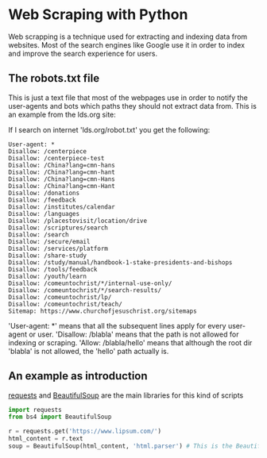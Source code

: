 # Web Scraping with Python

Web scrapping is a technique used for extracting and indexing data from websites. Most of the search engines like Google use it in order to index and improve the search experience for users.

## The robots.txt file

This is just a text file that most of the webpages use in order to notify the user-agents and bots which paths they should not extract data from. This is an example from the lds.org site:

If I search on internet 'lds.org/robot.txt' you get the following:

```
User-agent: *
Disallow: /centerpiece
Disallow: /centerpiece-test
Disallow: /China?lang=cmn-hans
Disallow: /China?lang=cmn-hant
Disallow: /China?lang=cmn-Hans
Disallow: /China?lang=cmn-Hant
Disallow: /donations
Disallow: /feedback
Disallow: /institutes/calendar
Disallow: /languages
Disallow: /placestovisit/location/drive
Disallow: /scriptures/search
Disallow: /search
Disallow: /secure/email
Disallow: /services/platform
Disallow: /share-study
Disallow: /study/manual/handbook-1-stake-presidents-and-bishops
Disallow: /tools/feedback
Disallow: /youth/learn
Disallow: /comeuntochrist/*/internal-use-only/
Disallow: /comeuntochrist/*/search-results/
Disallow: /comeuntochrist/lp/
Disallow: /comeuntochrist/teach/
Sitemap: https://www.churchofjesuschrist.org/sitemaps
```

'User-agent: \*' means that all the subsequent lines apply for every user-agent or user.
'Disallow: /blabla' means that the path is not allowed for indexing or scraping. 
'Allow: /blabla/hello' means that although the root dir 'blabla' is not allowed, the 'hello' path actually is.


## An example as introduction

[requests](https://docs.python-requests.org/en/master/user/quickstart/#make-a-request) and [BeautifulSoup](https://www.crummy.com/software/BeautifulSoup/bs4/doc/#quick-start) are the main libraries for this kind of scripts

```python
import requests
from bs4 import BeautifulSoup

r = requests.get('https://www.lipsum.com/')
html_content = r.text
soup = BeautifulSoup(html_content, 'html.parser') # This is the Beautiful object necessary to parse all the data
```


